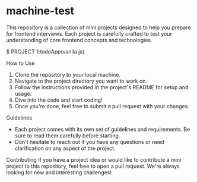 ﻿# machine-test
This repository is a collection of mini projects designed to help you prepare for frontend interviews. Each project is carefully crafted to test your understanding of core frontend concepts and technologies.

$ PROJECT 1:todoApp(vanila js)



How to Use
1. Clone the repository to your local machine.
2. Navigate to the project directory you want to work on.
3. Follow the instructions provided in the project's README for setup and usage.
4. Dive into the code and start coding!
5. Once you're done, feel free to submit a pull request with your changes.

Guidelines
* Each project comes with its own set of guidelines and requirements. Be sure to read them carefully before starting.
* Don't hesitate to reach out if you have any questions or need clarification on any aspect of the project.

Contributing
If you have a project idea or would like to contribute a mini project to this repository, feel free to open a pull request. We're always looking for new and interesting challenges!
